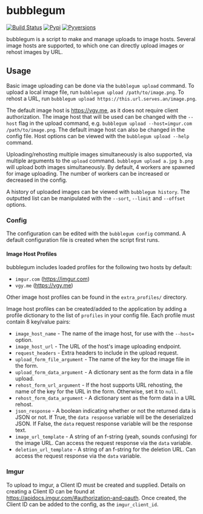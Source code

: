 # bubblegum

[![Build Status](https://travis-ci.org/dzlr/bubblegum.svg?branch=master)](https://travis-ci.org/dzlr/bubblegum)
[![Pypi](https://img.shields.io/pypi/v/bubblegum.svg)](https://pypi.python.org/pypi/bubblegum)
[![Pyversions](https://img.shields.io/pypi/pyversions/bubblegum.svg)](https://pypi.python.org/pypi/bubblegum)

bubblegum is a script to make and manage uploads to image hosts. Several image
hosts are supported, to which one can directly upload images or rehost images
by URL.

## Usage

Basic image uploading can be done via the `bubblegum upload` command. To upload
a local image file, run `bubblegum upload /path/to/image.png`. To rehost a URL,
run `bubblegum upload https://this.url.serves.an/image.png`.

The default image host is https://vgy.me, as it does not require client
authorization. The image host that will be used can be changed with the
`--host` flag in the upload command, e.g. `bubblegum upload --host=imgur.com
/path/to/image.png`. The default image host can also be changed in the config
file. Host options can be viewed with the `bubblegum upload --help` command.

Uploading/rehosting multiple images simultaneously is also supported, via
multiple arguments to the `upload` command. `bubblegum upload a.jpg b.png` will
upload both images simultaneously. By default, 4 workers are spawned for image
uploading. The number of workers can be increased or decreased in the config.

A history of uploaded images can be viewed with `bubblegum history`. The
outputted list can be manipulated with the `--sort`, `--limit` and `--offset`
options.

### Config

The configuration can be edited with the `bubblegum config` command. A default
configuration file is created when the script first runs.

#### Image Host Profiles

bubblegum includes loaded profiles for the following two hosts by default:

- `imgur.com` (https://imgur.com)
- `vgy.me` (https://vgy.me)

Other image host profiles can be found in the `extra_profiles/` directory.

Image host profiles can be created/added to the application by adding a profile
dictionary to the list of `profiles` in your config file. Each profile must
contain 8 key/value pairs:

- `image_host_name` - The name of the image host, for use with the `--host=`
  option.
- `image_host_url` - The URL of the host's image uploading endpoint.
- `request_headers` - Extra headers to include in the upload request.
- `upload_form_file_argument` - The name of the key for the image file in the
  form.
- `upload_form_data_argument` - A dictionary sent as the form data in a file
  upload.
- `rehost_form_url_argument` - If the host supports URL rehosting, the name of
  the key for the URL in the form. Otherwise, set it to `null`.
- `rehost_form_data_argument` - A dictionary sent as the form data in a URL
  rehost.
- `json_response` - A boolean indicating whether or not the returned data is
  JSON or not. If True, the `data response` variable will be the deserialized
  JSON. If False, the `data` request response variable will be the response
  text.
- `image_url_template` - A string of an f-string (yeah, sounds confusing) for
  the image URL. Can access the request response via the `data` variable.
- `deletion_url_template` - A string of an f-string for the deletion URL. Can
  access the request response via the `data` variable.

### Imgur

To upload to imgur, a Client ID must be created and supplied. Details on
creating a Client ID can be found at
https://apidocs.imgur.com/#authorization-and-oauth. Once created, the Client ID
can be added to the config, as the `imgur_client_id`.
